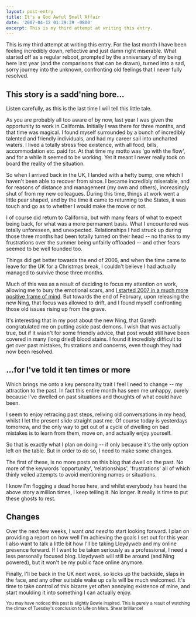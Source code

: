 ```yaml
---
layout: post-entry
title: It's a God Awful Small Affair
date: '2007-04-12 01:39:39 -0800'
excerpt: This is my third attempt at writing this entry.
---
```

This is my third attempt at writing this entry. For the last month I have been feeling incredibly down, reflective and just damn right miserable. What started off as a regular reboot, prompted by the anniversary of my being here last year (and the comparisons that can be drawn), turned into a sad, sorry journey into the unknown, confronting old feelings that I never fully resolved.

## This story is a sadd'ning bore…
Listen carefully, as this is the last time I will tell this little tale.

As you are probably all too aware of by now, last year I was given the opportunity to work in California. Initially I was there for three months, and that time was magical. I found myself surrounded by a bunch of incredibly talented and friendly individuals, and had my career sail into uncharted waters. I lived a totally stress free existence, with all food, bills, accommodation etc. paid for. At that time my motto was 'go with the flow', and for a while it seemed to be working. Yet it meant I never really took on board the reality of the situation.

So when I arrived back in the UK, I landed with a hefty bump, one which I haven't been able to recover from since. I became incredibly miserable, and for reasons of distance and management (my own and others), increasingly shut of from my new colleagues. During this time, things at work went a little pear shaped, and by the time it came to returning to the States, it was touch and go as to whether I would make the move or not.

I of course did return to California, but with many fears of what to expect being back, for what was a more permanent basis. What I encountered was totally unforeseen, and unexpected. Relationships I had struck up during those three months had been totally turned on their head -- no thanks to my frustrations over the summer being unfairly offloaded -- and other fears seemed to be well founded too.

Things did get better towards the end of 2006, and when the time came to leave for the UK for a Christmas break, I couldn't believe I had actually managed to survive those three months.

Much of this was as a result of deciding to focus my attention on work, allowing me to bury the emotional scars, and [I started 2007 in a much more positive frame of mind][1]. But towards the end of February, upon releasing the new Ning, that focus was allowed to drift, and I found myself confronting those old issues rising up from the grave.

It's interesting that in my post about the new Ning, that Gareth congratulated me on putting aside past demons. I wish that was actually true, but if it wasn't for some friendly advice, that post would still have been covered in many (long dried) blood stains. I found it incredibly difficult to get over past mistakes, frustrations and concerns, even though they had now been resolved.

## ...for I've told it ten times or more
Which brings me onto a key personality trait I feel I need to change -- my attraction to the past. In fact this entire month has seen me unhappy, purely because I've dwelled on past situations and thoughts of what could have been.

I seem to enjoy retracing past steps, reliving old conversations in my head, whilst I let the present slide straight past me. Of course today is yesterdays tomorrow, and the only way to get out of a cycle of dwelling on bad mistakes is to learn from them, move on, and actually enjoy yourself.

So that is exactly what I plan on doing -- if only because it's the only option left on the table. But in order to do so, I need to make some changes.

The first of these, is no more posts on this blog that dwell on the past. No more of the keywords 'opportunity', 'relationships', 'frustrations' all of which thinly veiled attempts to avoid mentioning names or situations.

I know I'm flogging a dead horse here, and whilst everybody has heard the above story a million times, I keep telling it. No longer. It really is time to put these ghosts to rest.

## Changes
Over the next few weeks, I want _and need_ to start looking forward. I plan on providing a report on how well I'm achieving the goals I set out for this year. I also want to talk a little bit how I'll be taking Lloydyweb and my online presence forward. If I want to be taken seriously as a professional, I need a less personally focused blog. Lloydyweb will still be around (and Ning powered), but it won't be my public face online anymore.

Finally, I'll be back in the UK next week, so kicks up the backside, slaps in the face, and any other suitable wake up calls will be much welcomed. It's time to take control of this bizarre yet often annoying existence of mine, and start moulding it into something I can actually enjoy.

<small>You may have noticed this post is slightly Bowie inspired. This is purely a result of watching the climax of Tuesday's conclusion to Life on Mars. Shear brilliance!</small>

[1]: /2007/01/two_thousand_and_seven
[2]: /2007/03/finally_a_ning_to_be_proud_of
[3]: /2007/01/seven_goals_for_07
